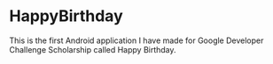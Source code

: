 # HappyBirthday
This is the first Android application I have made for Google Developer Challenge Scholarship called Happy Birthday.
